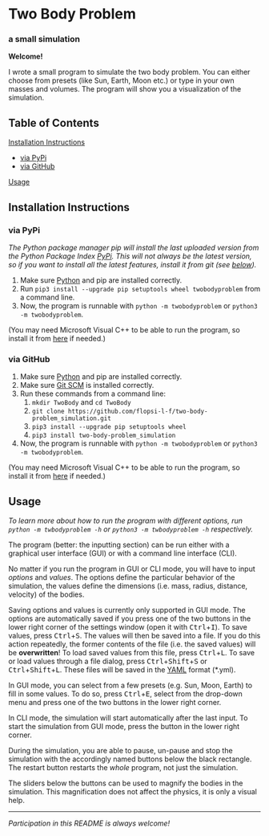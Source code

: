 # Two Body Problem

### a small simulation

**Welcome!**

I wrote a small program to simulate the two body problem.
You can either choose from presets (like Sun, Earth, Moon etc.)
or type in your own masses and volumes.
The program will show you a visualization of the simulation.

## Table of Contents

[Installation Instructions](#installation-instructions)  
- [via PyPi](#via-pypi)  
- [via GitHub](#via-github)  

[Usage](#usage)
  
## Installation Instructions

### via PyPi

*The Python package manager pip will install the last uploaded version
from the Python Package Index [PyPi](https://pypi.org/project/twobodyproblem).
This will not always be the latest version, so if you want to install all the latest features,
install it from git (see [below](#via-github)).*

1. Make sure [Python](https://www.python.org/downloads) and pip are installed correctly.
1. Run `pip3 install --upgrade pip setuptools wheel twobodyproblem` from a command line.
1. Now, the program is runnable with `python -m twobodyproblem` or `python3 -m twobodyproblem`.

(You may need Microsoft Visual C++ to be able to run the program,
so install it from [here](https://visualstudio.microsoft.com/visual-cpp-build-tools) if needed.)

### via GitHub

1. Make sure [Python](https://www.python.org/downloads) and pip are installed correctly.
1. Make sure [Git SCM](https://git-scm.com/downloads) is installed correctly.
1. Run these commands from a command line:
    1. `mkdir TwoBody` and `cd TwoBody`
    1. `git clone https://github.com/flopsi-l-f/two-body-problem_simulation.git`
    1. `pip3 install --upgrade pip setuptools wheel`
    1. `pip3 install two-body-problem_simulation`
1. Now, the program is runnable with `python -m twobodyproblem` or `python3 -m twobodyproblem`.
    
(You may need Microsoft Visual C++ to be able to run the program,
so install it from [here](https://visualstudio.microsoft.com/visual-cpp-build-tools) if needed.)

## Usage

*To learn more about how to run the program with different options,
run `python -m twbodyproblem -h` or `python3 -m twbodyproblem -h` respectively.*

The program (better: the inputting section) can be run either
with a graphical user interface (GUI) or with a command line interface (CLI).

No matter if you run the program in GUI or CLI mode, you will have to input *options* and *values*.
The options define the particular behavior of the simulation,
the values define the dimensions (i.e. mass, radius, distance, velocity) of the bodies.

Saving options and values is currently only supported in GUI mode.
The options are automatically saved if you press one of the two buttons
in the lower right corner of the settings window (open it with <kbd>Ctrl</kbd>+<kbd>I</kbd>).
To save values, press <kbd>Ctrl</kbd>+<kbd>S</kbd>. The values will then be saved into a file.
If you do this action repeatedly, the former contents of the file (i.e. the saved values) will be **overwritten**!
To load saved values from this file, press <kbd>Ctrl</kbd>+<kbd>L</kbd>.
To save or load values through a file dialog,
press <kbd>Ctrl</kbd>+<kbd>Shift</kbd>+<kbd>S</kbd> or <kbd>Ctrl</kbd>+<kbd>Shift</kbd>+<kbd>L</kbd>.
These files will be saved in the [YAML](https://yaml.org) format (*.yml).

In GUI mode, you can select from a few presets (e.g. Sun, Moon, Earth) to fill in some values.
To do so, press <kbd>Ctrl</kbd>+<kbd>E</kbd>, select from the drop-down menu
and press one of the two buttons in the lower right corner.

In CLI mode, the simulation will start automatically after the last input.
To start the simulation from GUI mode, press the button in the lower right corner.

During the simulation, you are able to pause, un-pause and stop the simulation
with the accordingly named buttons below the black rectangle.
The restart button restarts the *whole* program, not just the simulation.

The sliders below the buttons can be used to magnify the bodies in the simulation.
This magnification does not affect the physics, it is only a visual help.

***

*Participation in this README is always welcome!*

